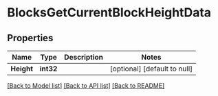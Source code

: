 # BlocksGetCurrentBlockHeightData

## Properties
Name | Type | Description | Notes
------------ | ------------- | ------------- | -------------
**Height** | **int32** |  | [optional] [default to null]

[[Back to Model list]](../README.md#documentation-for-models) [[Back to API list]](../README.md#documentation-for-api-endpoints) [[Back to README]](../README.md)


